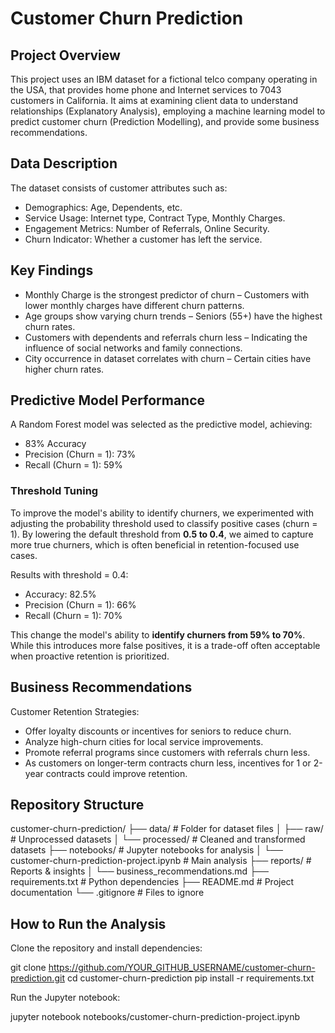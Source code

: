 # Customer Churn Prediction

## Project Overview

This project uses an IBM dataset for a fictional telco company operating in the USA, that provides home phone and Internet services to 7043 customers in California. It aims at examining client data to understand relationships (Explanatory Analysis), employing a machine learning model to predict customer churn (Prediction Modelling), and provide some business recommendations.

## Data Description

The dataset consists of customer attributes such as:

* Demographics: Age, Dependents, etc.
* Service Usage: Internet type, Contract Type, Monthly Charges.
* Engagement Metrics: Number of Referrals, Online Security.
* Churn Indicator: Whether a customer has left the service.

## Key Findings

* Monthly Charge is the strongest predictor of churn – Customers with lower monthly charges have different churn patterns.
* Age groups show varying churn trends – Seniors (55+) have the highest churn rates.
* Customers with dependents and referrals churn less – Indicating the influence of social networks and family connections.
* City occurrence in dataset correlates with churn – Certain cities have higher churn rates.

## Predictive Model Performance

A Random Forest model was selected as the predictive model, achieving:

* 83% Accuracy
* Precision (Churn = 1): 73%
* Recall (Churn = 1): 59%

### Threshold Tuning

To improve the model's ability to identify churners, we experimented with adjusting the probability threshold used to classify positive cases (churn = 1). By lowering the default threshold from **0.5 to 0.4**, we aimed to capture more true churners, which is often beneficial in retention-focused use cases.

Results with threshold = 0.4:

* Accuracy: 82.5%
* Precision (Churn = 1): 66%
* Recall (Churn = 1): 70%

This change the model's ability to **identify churners from 59% to 70%**. While this introduces more false positives, it is a trade-off often acceptable when proactive retention is prioritized.

## Business Recommendations

Customer Retention Strategies:
* Offer loyalty discounts or incentives for seniors to reduce churn.
* Analyze high-churn cities for local service improvements.
* Promote referral programs since customers with referrals churn less.
* As customers on longer-term contracts churn less, incentives for 1 or 2-year contracts could improve retention.

## Repository Structure

customer-churn-prediction/
├── data/                                 # Folder for dataset files
│   ├── raw/                              # Unprocessed datasets
│   └── processed/                        # Cleaned and transformed datasets
├── notebooks/                             # Jupyter notebooks for analysis
│   └── customer-churn-prediction-project.ipynb  # Main analysis
├── reports/                               # Reports & insights
│   └── business_recommendations.md
├── requirements.txt                       # Python dependencies
├── README.md                              # Project documentation
└── .gitignore                             # Files to ignore

## How to Run the Analysis

Clone the repository and install dependencies:

git clone https://github.com/YOUR_GITHUB_USERNAME/customer-churn-prediction.git
cd customer-churn-prediction
pip install -r requirements.txt

Run the Jupyter notebook:

jupyter notebook notebooks/customer-churn-prediction-project.ipynb
